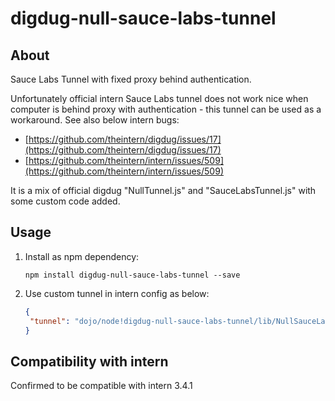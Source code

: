 # digdug-null-sauce-labs-tunnel

## About ##

Sauce Labs Tunnel with fixed proxy behind authentication. 

Unfortunately official intern Sauce Labs tunnel does not work nice when computer is behind proxy with authentication - this tunnel can be used as a workaround. See also below intern bugs:

  * [https://github.com/theintern/digdug/issues/17](https://github.com/theintern/digdug/issues/17)
  * [https://github.com/theintern/intern/issues/509](https://github.com/theintern/intern/issues/509)

It is a mix of official digdug "NullTunnel.js" and "SauceLabsTunnel.js" with some custom code added.

## Usage ##

1. Install as npm dependency:

   ```
   npm install digdug-null-sauce-labs-tunnel --save
   ```
2. Use custom tunnel in intern config as below:
 
   ```json
   {
   	"tunnel": "dojo/node!digdug-null-sauce-labs-tunnel/lib/NullSauceLabsTunnel"
   }
   ```

## Compatibility with intern ##

Confirmed to be compatible with intern 3.4.1